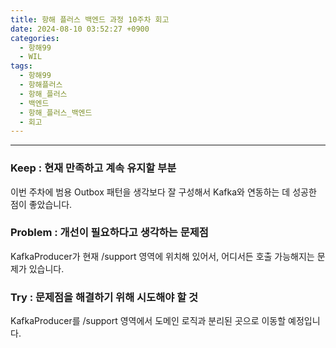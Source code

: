 ```yaml
---
title: 항해 플러스 백엔드 과정 10주차 회고
date: 2024-08-10 03:52:27 +0900
categories:
  - 항해99
  - WIL
tags:
  - 항해99
  - 항해플러스
  - 항해_플러스
  - 백엔드
  - 항해_플러스_백엔드
  - 회고
---
```


---

### **Keep : 현재 만족하고 계속 유지할 부분**
이번 주차에 범용 Outbox 패턴을 생각보다 잘 구성해서 Kafka와 연동하는 데 성공한 점이 좋았습니다.

### **Problem : 개선이 필요하다고 생각하는 문제점**
KafkaProducer가 현재 /support 영역에 위치해 있어서, 어디서든 호출 가능해지는 문제가 있습니다.

### **Try : 문제점을 해결하기 위해 시도해야 할 것**
KafkaProducer를 /support 영역에서 도메인 로직과 분리된 곳으로 이동할 예정입니다.
